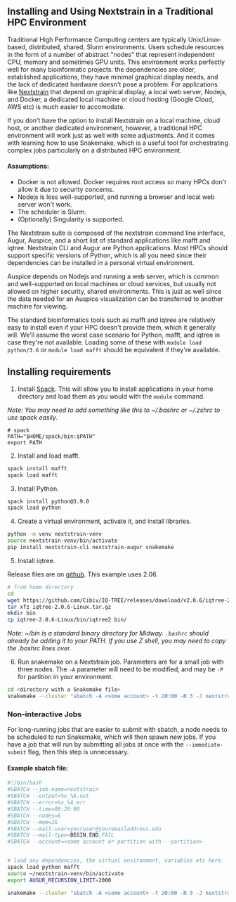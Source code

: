 ## Installing and Using Nextstrain in a Traditional HPC Environment


Traditional High Performance Computing centers are typically Unix/Linux-based, distributed, shared, Slurm environments. Users schedule resources in the form of a number of abstract "nodes" that represent independent CPU, memory and sometimes GPU units. This environment works perfectly well for many bioinformatic projects: the dependencies are older, established applications, they have minimal graphical display needs, and the lack of dedicated hardware doesn't pose a problem. For applications like [Nextstrain](https://nextstrain.org/) that depend on graphical display, a local web server, Nodejs, and Docker, a dedicated local machine or cloud hosting (Google Cloud, AWS etc) is much easier to accomodate.

If you don't have the option to install Nextstrain on a local machine, cloud host, or another dedicated environment, however, a traditional HPC environment will work just as well with some adjustments. And it comes with learning how to use Snakemake, which is a useful tool for orchestrating complex jobs particularly on a distributed HPC environment.

#### Assumptions:

  * Docker is not allowed. Docker requires root access so many HPCs don't allow it due to security concerns.
  * Nodejs is less well-supported, and running a browser and local web server won't work.
  * The scheduler is Slurm.
  * (Optionally) Singularity is supported.

The Nextstrain suite is composed of the nextstrain command line interface, Augur, Auspice, and a short list of standard applications like mafft and iqtree. Nextstrain CLI and Augur are Python applications. Most HPCs should support specific versions of Python, which is all you need since their dependencies can be installed in a personal virtual environment.

Auspice depends on Nodejs and running a web server, which is common and well-supported on local machines or cloud services, but usually not allowed on higher security, shared environments. This is just as well since the data needed for an Auspice visualization can be transferred to another machine for viewing.

The standard bioinformatics tools such as mafft and iqtree are relatively easy to install even if your HPC doesn't provide them, which it generally will. We'll assume the worst case scenario for Python, mafft, and iqtree in case they're not available. Loading some of these with `module load python/3.6` or `module load mafft` should be equivalent if they're available.

## Installing requirements

1. Install [Spack](https://spack-tutorial.readthedocs.io/en/latest/tutorial_basics.html). This will allow you to install applications in your home directory and load them as you would with the `module` command.

_Note: You may need to add something like this to ~/.bashrc or ~/.zshrc to use spack easily._

```
# spack
PATH="$HOME/spack/bin:$PATH"
export PATH
```

2. Install and load mafft.

```bash
spack install mafft
spack load mafft
```

3. Install Python.

```bash
spack install python@3.9.0
spack load python
```

4. Create a virtual environment, activate it, and install libraries.

```bash
python -m venv nextstrain-venv
source nextstrain-venv/bin/activate
pip install nextstrain-cli nextstrain-augur snakemake
```
5. Install iqtree.

Release files are on [github](https://github.com/Cibiv/IQ-TREE/releases). This example uses 2.06.

```bash
# from home directory
cd
wget https://github.com/Cibiv/IQ-TREE/releases/download/v2.0.6/iqtree-2.0.6-Linux.tar.gz
tar xfz iqtree-2.0.6-Linux.tar.gz
mkdir bin
cp iqtree-2.0.6-Linux/bin/iqtree2 bin/
```

_Note: ~/bin is a standard binary directory for Midway. `.bashrc` should already be adding it to your PATH. If you use Z shell, you may need to copy the .bashrc lines over._

6. Run snakemake on a Nextstrain job. Parameters are for a small job with three nodes. The `-A` parameter will need to be modified, and may be `-P` for partition in your environment.

```bash
cd <directory with a Snakemake file>
snakemake --cluster "sbatch -A <some account> -t 20:00 -N 3 -J nextstrain_snakemake" --jobs 3
```

### Non-interactive Jobs

For long-running jobs that are easier to submit with sbatch, a node needs to be scheduled to run Snakemake, which will then spawn new jobs. If you have a job that will run by submitting all jobs at once with the `--immediate-submit` flag, then this step is unnecessary.

#### Example sbatch file:


```bash
#!/bin/bash
#SBATCH --job-name=nextstrain
#SBATCH --output=%x_%A.out
#SBATCH --error=%x_%A.err
#SBATCH --time=00:20:00
#SBATCH --nodes=6
#SBATCH --mem=2G
#SBATCH --mail-user=youruser@youremailaddress.edu
#SBATCH --mail-type=BEGIN,END,FAIL
#SBATCH --account=<some account or partition with --partition>


# load any dependencies, the virtual environment, variables etc here.
spack load python mafft
source ~/nextstrain-venv/bin/activate
export AUGUR_RECURSION_LIMIT=2000

snakemake --cluster "sbatch -A <some account> -t 20:00 -N 3 -J nextstrain_snakemake" --jobs 3
```
